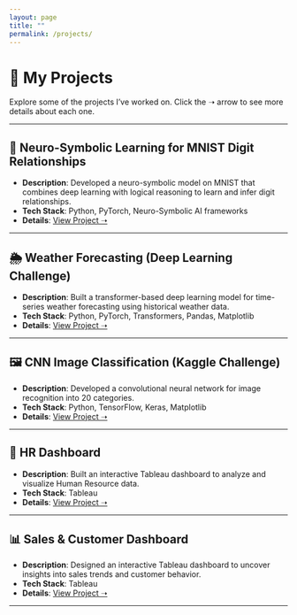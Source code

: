 ```yaml
---
layout: page
title: ""
permalink: /projects/
---
```


# 🚀 My Projects  

Explore some of the projects I’ve worked on. Click the ➝ arrow to see more details about each one.  

---

## 🧠 Neuro-Symbolic Learning for MNIST Digit Relationships  
- **Description**: Developed a neuro-symbolic model on MNIST that combines deep learning with logical reasoning to learn and infer digit relationships.  
- **Tech Stack**: Python, PyTorch, Neuro-Symbolic AI frameworks  
- **Details**: [View Project ➝](/projects/nesy)  

---

## 🌦️ Weather Forecasting (Deep Learning Challenge)  
- **Description**: Built a transformer-based deep learning model for time-series weather forecasting using historical weather data.  
- **Tech Stack**: Python, PyTorch, Transformers, Pandas, Matplotlib  
- **Details**: [View Project ➝](/projects/weather-forecast)  

---

## 🖼️ CNN Image Classification (Kaggle Challenge)  
- **Description**: Developed a convolutional neural network for image recognition into 20 categories.  
- **Tech Stack**: Python, TensorFlow, Keras, Matplotlib  
- **Details**: [View Project ➝](/projects/cnn-classification)  

---

## 👥 HR Dashboard  
- **Description**: Built an interactive Tableau dashboard to analyze and visualize Human Resource data.  
- **Tech Stack**: Tableau  
- **Details**: [View Project ➝](/projects/hr-dashboard)  

---

## 📊 Sales & Customer Dashboard  
- **Description**: Designed an interactive Tableau dashboard to uncover insights into sales trends and customer behavior.  
- **Tech Stack**: Tableau  
- **Details**: [View Project ➝](/projects/sales-dashboard)  

---

